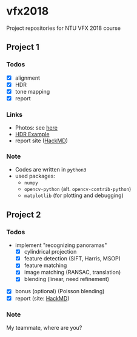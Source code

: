 # vfx2018
Project repositories for NTU VFX 2018 course
## Project 1
### Todos
- [x] alignment
- [x] HDR
- [x] tone mapping
- [x] report
### Links
 - Photos: see [here](https://drive.google.com/drive/folders/1n2MRS0dnZUqbpp71UaaZQJfI-Meora64?usp=sharing)
 - [HDR Example](https://www.learnopencv.com/high-dynamic-range-hdr-imaging-using-opencv-cpp-python/)
 - report site ([HackMD](https://hackmd.io/9t8yhMnDQVy1JbQIWUga9A))

### Note
- Codes are written in `python3`
- used packages:
  - `numpy`
  - `opencv-python` (alt. `opencv-contrib-python`)
  - `matplotlib` (for plotting and debugging)
## Project 2
### Todos
- implement "recognizing panoramas"
    - [x] cylindrical projection
    - [x] feature detection (SIFT, Harris, MSOP)
    - [x] feature matching
    - [x] image matching (RANSAC, translation)
    - [x] blending (linear, need refinement)
- [x] bonus (optional) (Poisson blending)
- [x] report (site: [HackMD](https://hackmd.io/l_sypVv6ThGt0U8aQK59uA))
### Note
My teammate, where are you?
